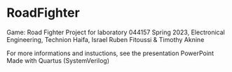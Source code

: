 # RoadFighter
Game: Road Fighter
Project for laboratory 044157 Spring 2023, Electronical Engineering, Technion Haifa, Israel
Ruben Fitoussi & Timothy Aknine

For more informations and instuctions, see the presentation PowerPoint
Made with Quartus (SystemVerilog)
